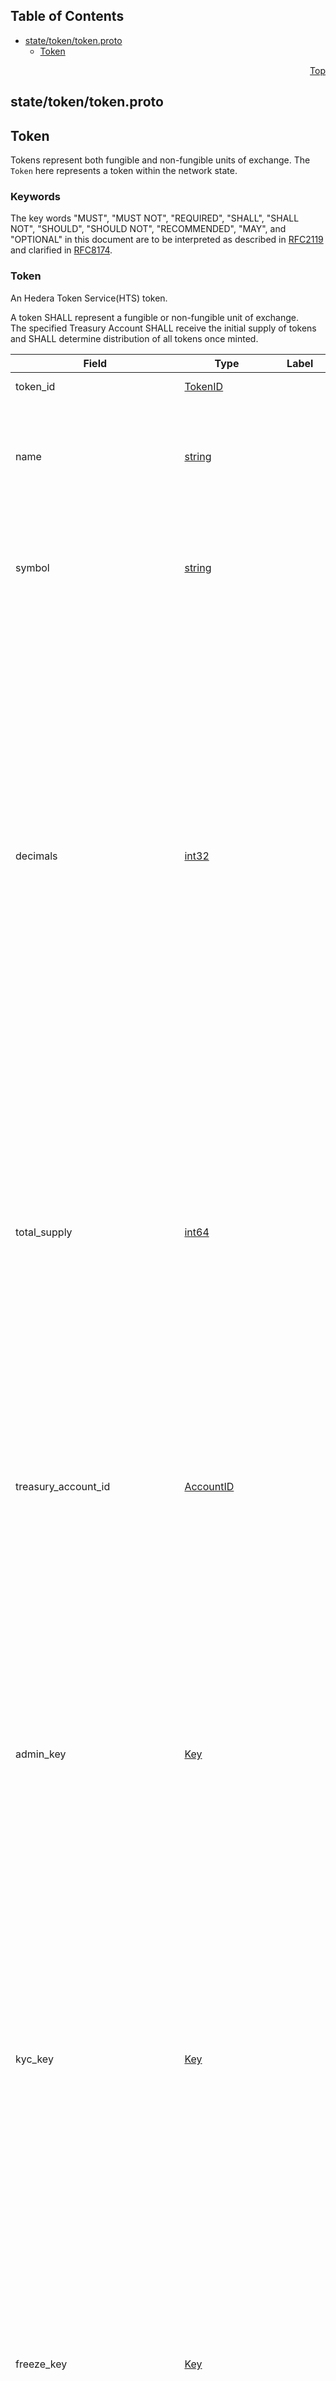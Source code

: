 ## Table of Contents

- [state/token/token.proto](#state_token_token-proto)
    - [Token](#proto-Token)
  



<a name="state_token_token-proto"></a>
<p align="right"><a href="#top">Top</a></p>

## state/token/token.proto
## Token
Tokens represent both fungible and non-fungible units of exchange.
The `Token` here represents a token within the network state.

### Keywords
The key words "MUST", "MUST NOT", "REQUIRED", "SHALL", "SHALL NOT",
"SHOULD", "SHOULD NOT", "RECOMMENDED", "MAY", and "OPTIONAL" in this
document are to be interpreted as described in [RFC2119](https://www.ietf.org/rfc/rfc2119)
and clarified in [RFC8174](https://www.ietf.org/rfc/rfc8174).


<a name="proto-Token"></a>

### Token
An Hedera Token Service(HTS) token.

A token SHALL represent a fungible or non-fungible unit of exchange.<br/>
The specified Treasury Account SHALL receive the initial supply of tokens and
SHALL determine distribution of all tokens once minted.


| Field | Type | Label | Description |
| ----- | ---- | ----- | ----------- |
| token_id | [TokenID](#proto-TokenID) |  | A unique identifier for this token. |
| name | [string](#string) |  | A human-readable name for this token. <p> This value MAY NOT be unique.<br/> This value SHALL NOT exceed 100 bytes when encoded as UTF-8. |
| symbol | [string](#string) |  | A human-readable symbol for the token. <p> This value SHALL NOT be unique.<br/> This value SHALL NOT exceed 100 bytes when encoded as UTF-8. |
| decimals | [int32](#int32) |  | A number of decimal places for this token. <p> If decimals are 8 or 11, then the number of whole tokens can be at most billions or millions, respectively. More decimals allows for a more finely-divided token, but also limits the maximum total supply. <p> Examples <ul> <li>Bitcoin satoshis (21 million whole tokens with 8 decimals).</li> <li>Hedera tinybar (50 billion whole tokens with 8 decimals).</li> <li>Bitcoin milli-satoshis (21 million whole tokens with 11 decimals).</li> <li>Theoretical limit is roughly 92.2 billion with 8 decimals, or 92.2 million with 11 decimals.</li> </ul> All token amounts in the network are stored as integer amounts, with each unit representing 10<sup>-decimals</sup> whole tokens. <p> For tokens with `token_type` set to `NON_FUNGIBLE_UNIQUE` this MUST be 0. |
| total_supply | [int64](#int64) |  | A _current_ total supply of this token, expressed in the smallest unit of the token. <p> The number of _whole_ tokens this represents is (total_supply / 10<sup>decimals</sup>). The value of total supply, MUST be within the positive range of a twos-compliment signed 64-bit integer. The `total_supply`, therefore MUST be between 1, and 9,223,372,036,854,775,807, inclusive. <p> This value SHALL be reduced when a `token_burn` or `token_wipe_account` operation is executed, and SHALL be increased when a `token_mint` operation is executed. |
| treasury_account_id | [AccountID](#proto-AccountID) |  | A treasury account identifier for this token. <p> When the token is created, the initial supply given in the token create transaction SHALL be minted and deposited in the treasury account.<br/> All token mint transactions for this token SHALL deposit the new minted tokens in the treasury account.<br/> All token burn transactions for this token SHALL remove the tokens to be burned from the treasury account. |
| admin_key | [Key](#proto-Key) |  | Access control for general modification of this token. <p> This key MUST sign any `token_update` transaction that changes any attribute of the token other than expiration_time. Other attributes of this token MAY be changed by transactions other than `token_update`, and MUST be signed by one of the other purpose-specific keys assigned to the token.<br/> This value can be set during token creation, and SHALL NOT be modified thereafter, unless the update transaction is signed by both the existing `admin_key` and the new `admin_key`.<br/> If the `admin_key` is not set for a token, that token SHALL be immutable. |
| kyc_key | [Key](#proto-Key) |  | Access control for KYC for this token. <p> Know Your Customer (KYC) status may be granted for an account by a token grant kyc transaction signed by this key.<br/> If this key is not set, then KYC status cannot be granted to an account for this token, and any `TokenGrantKyc` transaction attempting to grant kyc to an account for this token SHALL NOT succeed.<br/> This key MAY be set when the token is created, and MAY be set or modified via a token update transaction signed by the `admin_key`.<br/> If `admin_key` is not set, this value, whether set or unset, SHALL be immutable. |
| freeze_key | [Key](#proto-Key) |  | Access control to freeze this token. <p> A token may be frozen for an account, preventing any transaction from transferring that token for that specified account, by a token freeze account transaction signed by this key.<br/> If this key is not set, the token cannot be frozen, and any transaction attempting to freeze the token for an account SHALL NOT succeed.<br/> This key MAY be set when the token is created, and MAY be set or modified via a token update transaction signed by the `admin_key`.<br/> If `admin_key` is not set, this value, whether set or unset, SHALL be immutable. |
| wipe_key | [Key](#proto-Key) |  | Access control of account wipe for this token. <p> A token may be wiped, removing and burning tokens from a specific account, by a token wipe transaction, which MUST be signed by this key. The `treasury_account` cannot be subjected to a token wipe. A token burn transaction, signed by the `supply_key`, serves to burn tokens held by the `treasury_account` instead.<br/> If this key is not set, the token cannot be wiped, and any transaction attempting to wipe the token from an account SHALL NOT succeed.<br/> This key MAY be set when the token is created, and MAY be set or modified via a token update transaction signed by the `admin_key`.<br/> If `admin_key` is not set, this value, whether set or unset, SHALL be immutable. |
| supply_key | [Key](#proto-Key) |  | Access control of token mint/burn for this token. <p> A token mint transaction MUST be signed by this key, and any token mint transaction not signed by the current `supply_key` for that token SHALL NOT succeed.<br/> A token burn transaction MUST be signed by this key, and any token burn transaction not signed by the current `supply_key` for that token SHALL NOT succeed.<br/> This key MAY be set when the token is created, and MAY be set or modified via a token update transaction signed by the `admin_key`.<br/> If `admin_key` is not set, this value, whether set or unset, SHALL be immutable. |
| fee_schedule_key | [Key](#proto-Key) |  | Access control of the `custom_fees` field for this token. <p> The token custom fee schedule may be changed, modifying the fees charged for transferring that token, by a token update transaction, which MUST be signed by this key.<br/> If this key is not set, the token custom fee schedule cannot be changed, and any transaction attempting to change the custom fee schedule for this token SHALL NOT succeed.<br/> This key MAY be set when the token is created, and MAY be set or modified via a token update transaction signed by the `admin_key`.<br/> If `admin_key` is not set, this value, whether set or unset, SHALL be immutable. |
| pause_key | [Key](#proto-Key) |  | Access control of pause/unpause for this token. <p> A token may be paused, preventing any transaction from transferring that token, by a token update transaction signed by this key.<br/> If this key is not set, the token cannot be paused, and any transaction attempting to pause the token SHALL NOT succeed.<br/> This key MAY be set when the token is created, and MAY be set or modified via a token update transaction signed by the `admin_key`.<br/> If `admin_key` is not set, this value, whether set or unset, SHALL be immutable. |
| last_used_serial_number | [int64](#int64) |  | A last used serial number for this token. <p> This SHALL apply only to non-fungible tokens.<br/> When a new NFT is minted, the serial number to apply SHALL be calculated from this value. |
| deleted | [bool](#bool) |  | A flag indicating that this token is deleted. <p> A transaction involving a deleted token MUST NOT succeed. |
| token_type | [TokenType](#proto-TokenType) |  | A type for this token. <p> A token SHALL be either `FUNGIBLE_COMMON` or `NON_FUNGIBLE_UNIQUE`.<br/> If this value was omitted during token creation, `FUNGIBLE_COMMON` SHALL be used. |
| supply_type | [TokenSupplyType](#proto-TokenSupplyType) |  | A supply type for this token. <p> A token SHALL have either `INFINITE` or `FINITE` supply type.<br/> If this value was omitted during token creation, the value `INFINITE` SHALL be used. |
| auto_renew_account_id | [AccountID](#proto-AccountID) |  | An identifier for the account (if any) that the network will attempt to charge for this token's auto-renewal upon expiration. <p> This field is OPTIONAL. If it is not set then renewal fees SHALL be charged to the account identified by `treasury_account_id`. |
| auto_renew_seconds | [int64](#int64) |  | A number of seconds by which the network should automatically extend this token's expiration. <p> If the token has a valid auto-renew account, and is not deleted upon expiration, the network SHALL attempt to automatically renew this token.<br/> If this is not provided in an allowed range on token creation, the transaction SHALL fail with `INVALID_AUTO_RENEWAL_PERIOD`.<br/> The default values for the minimum period and maximum period are 30 days and 90 days, respectively. |
| expiration_second | [int64](#int64) |  | An expiration time for this token, in seconds since the epoch. <p> For this purpose, `epoch` SHALL be the UNIX epoch with 0 at `1970-01-01T00:00:00.000Z`. |
| memo | [string](#string) |  | A short description of this token. <p> This value, if set, MUST NOT exceed 100 bytes when encoded as UTF-8. |
| max_supply | [int64](#int64) |  | A maximum supply of this token.<br/> This is the maximum number of tokens of this type that may be issued. <p> This limit SHALL apply regardless of `token_type`.<br/> If `supply_type` is `INFINITE` then this value MUST be 0.<br/> If `supply_type` is `FINITE`, then this value MUST be greater than 0. |
| paused | [bool](#bool) |  | A flag indicating that this token is paused. <p> A transaction involving a paused token, other than token_unpause, MUST NOT succeed. |
| accounts_frozen_by_default | [bool](#bool) |  | A flag indicating that accounts associated to this token are frozen by default. <p> Accounts newly associated with this token CANNOT transact in the token until unfrozen.<br/> This SHALL NOT prevent a `tokenReject` transaction to return the tokens from an account to the treasury account. |
| accounts_kyc_granted_by_default | [bool](#bool) |  | A flag indicating that accounts associated with this token are granted KYC by default. |
| custom_fees | [CustomFee](#proto-CustomFee) | repeated | A custom fee schedule for this token. |
| metadata | [bytes](#bytes) |  | A Token "Metadata". <p> This value, if set, SHALL NOT exceed 100 bytes. |
| metadata_key | [Key](#proto-Key) |  | Access Control of metadata update for this token. <p> A transaction to update the `metadata` field of this token MUST be signed by this key.<br/> If this token is a non-fungible/unique token type, a transaction to update the `metadata` field of any individual serialized unique token of this type MUST be signed by this key.<br/> If this key is not set, the token metadata SHALL NOT be changed after it is created.<br/> If this key is not set, the metadata for any individual serialized token of this type SHALL NOT be changed after it is created.<br/> This key MAY be set when the token is created, and MAY be set or modified via a token update transaction signed by the `admin_key`.<br/> If `admin_key` is not set, this value, whether set or unset, SHALL be immutable. |





 <!-- end messages -->

 <!-- end enums -->

 <!-- end HasExtensions -->

 <!-- end services -->



